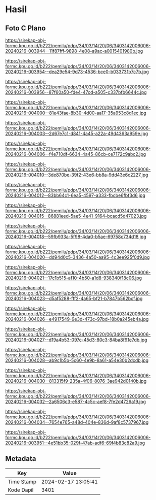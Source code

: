 # Hasil

## Foto C Plano

https://sirekap-obj-formc.kpu.go.id/b222/pemilu/pdpr/34/03/14/20/06/3403142006006-20240216-003944--11f87fff-9898-4e08-a9ac-a0015401980b.jpg

https://sirekap-obj-formc.kpu.go.id/b222/pemilu/pdpr/34/03/14/20/06/3403142006006-20240216-003954--dea29e54-9d73-4536-bce0-b033731b7c7b.jpg

https://sirekap-obj-formc.kpu.go.id/b222/pemilu/pdpr/34/03/14/20/06/3403142006006-20240216-003956--87f60a50-fde4-47cd-a505-c337bfb6644c.jpg

https://sirekap-obj-formc.kpu.go.id/b222/pemilu/pdpr/34/03/14/20/06/3403142006006-20240216-004000--81e43fae-8b30-4d00-aa17-35a953c8d1ec.jpg

https://sirekap-obj-formc.kpu.go.id/b222/pemilu/pdpr/34/03/14/20/06/3403142006006-20240216-004003--2d67e7c1-d841-4a45-a22a-49d4363a959e.jpg

https://sirekap-obj-formc.kpu.go.id/b222/pemilu/pdpr/34/03/14/20/06/3403142006006-20240216-004006--f4e710df-6634-4a45-86cb-ce7172c9abc2.jpg

https://sirekap-obj-formc.kpu.go.id/b222/pemilu/pdpr/34/03/14/20/06/3403142006006-20240216-004010--3de870be-39f2-43e6-bb8a-9dd43e6c2227.jpg

https://sirekap-obj-formc.kpu.go.id/b222/pemilu/pdpr/34/03/14/20/06/3403142006006-20240216-004012--83bb64c1-6ea5-4597-a333-fbcbe6fbf3d6.jpg

https://sirekap-obj-formc.kpu.go.id/b222/pemilu/pdpr/34/03/14/20/06/3403142006006-20240216-004015--86881eed-5ae5-4e41-9164-bcacd5d47023.jpg

https://sirekap-obj-formc.kpu.go.id/b222/pemilu/pdpr/34/03/14/20/06/3403142006006-20240216-004018--59fb933a-5f98-4da0-b5ae-69758c734d18.jpg

https://sirekap-obj-formc.kpu.go.id/b222/pemilu/pdpr/34/03/14/20/06/3403142006006-20240216-004020--dd94d0c5-3436-4a50-aa95-4c3ee925f0d9.jpg

https://sirekap-obj-formc.kpu.go.id/b222/pemilu/pdpr/34/03/14/20/06/3403142006006-20240216-004021--17c1b515-af10-4b50-a1d8-938340f18c06.jpg

https://sirekap-obj-formc.kpu.go.id/b222/pemilu/pdpr/34/03/14/20/06/3403142006006-20240216-004023--d5af5288-fff2-4a65-bf21-b7847b562bcf.jpg

https://sirekap-obj-formc.kpu.go.id/b222/pemilu/pdpr/34/03/14/20/06/3403142006006-20240216-004026--e4917549-9e3d-473c-97bd-18b0a245eb4a.jpg

https://sirekap-obj-formc.kpu.go.id/b222/pemilu/pdpr/34/03/14/20/06/3403142006006-20240216-004027--d19a4b53-097c-45d3-80c3-84ba8f91e7db.jpg

https://sirekap-obj-formc.kpu.go.id/b222/pemilu/pdpr/34/03/14/20/06/3403142006006-20240216-004028--ab9c1b5b-5c60-4e9b-8a61-a54e30b2dcdb.jpg

https://sirekap-obj-formc.kpu.go.id/b222/pemilu/pdpr/34/03/14/20/06/3403142006006-20240216-004030--813315f9-235a-4f06-8076-3ae942d0140b.jpg

https://sirekap-obj-formc.kpu.go.id/b222/pemilu/pdpr/34/03/14/20/06/3403142006006-20240216-004032--2a6506c3-e587-4c5c-aef8-7fe2d4726a19.jpg

https://sirekap-obj-formc.kpu.go.id/b222/pemilu/pdpr/34/03/14/20/06/3403142006006-20240216-004034--7654e765-a48d-404e-836d-9af8c5737967.jpg

https://sirekap-obj-formc.kpu.go.id/b222/pemilu/pdpr/34/03/14/20/06/3403142006006-20240216-003951--4e51bb35-029f-47ab-adf6-69f4b83c82a9.jpg


## Metadata

| Key        | Value               |
| ---------- | ------------------- |
| Time Stamp | 2024-02-17 13:05:41 |
| Kode Dapil | 3401                |




